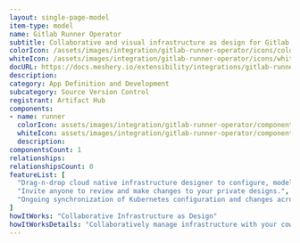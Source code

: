 ```yaml
---
layout: single-page-model
item-type: model
name: Gitlab Runner Operator
subtitle: Collaborative and visual infrastructure as design for Gitlab Runner Operator
colorIcon: /assets/images/integration/gitlab-runner-operator/icons/color/gitlab-runner-operator-color.svg
whiteIcon: /assets/images/integration/gitlab-runner-operator/icons/white/gitlab-runner-operator-white.svg
docURL: https://docs.meshery.io/extensibility/integrations/gitlab-runner-operator
description: 
category: App Definition and Development
subcategory: Source Version Control
registrant: Artifact Hub
components: 
- name: runner
  colorIcon: assets/images/integration/gitlab-runner-operator/components/runner/icons/color/runner-color.svg
  whiteIcon: assets/images/integration/gitlab-runner-operator/components/runner/icons/white/runner-white.svg
  description: 
componentsCount: 1
relationships: 
relationshipsCount: 0
featureList: [
  "Drag-n-drop cloud native infrastructure designer to configure, model, and deploy your workloads.",
  "Invite anyone to review and make changes to your private designs.",
  "Ongoing synchronization of Kubernetes configuration and changes across any number of clusters."
]
howItWorks: "Collaborative Infrastructure as Design"
howItWorksDetails: "Collaboratively manage infrastructure with your coworkers synchronously sharing the same designs."
---
```

